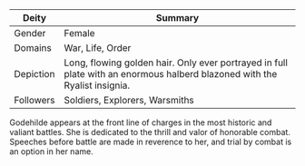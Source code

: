 Deity | Summary
-- | --
Gender | Female
Domains | War, Life, Order
Depiction | Long, flowing golden hair. Only ever portrayed in full plate with an enormous halberd blazoned with the Ryalist insignia.
Followers | Soldiers, Explorers, Warsmiths

Godehilde appears at the front line of charges in the most historic and valiant battles. She is dedicated to the thrill and valor of honorable combat. Speeches before battle are made in reverence to her, and trial by combat is an option in her name.